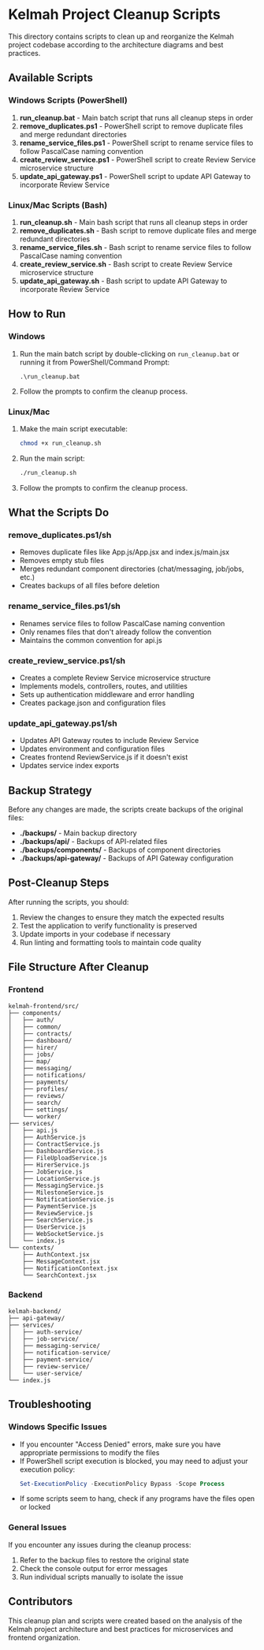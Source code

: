 # Kelmah Project Cleanup Scripts

This directory contains scripts to clean up and reorganize the Kelmah project codebase according to the architecture diagrams and best practices.

## Available Scripts

### Windows Scripts (PowerShell)
1. **run_cleanup.bat** - Main batch script that runs all cleanup steps in order
2. **remove_duplicates.ps1** - PowerShell script to remove duplicate files and merge redundant directories
3. **rename_service_files.ps1** - PowerShell script to rename service files to follow PascalCase naming convention
4. **create_review_service.ps1** - PowerShell script to create Review Service microservice structure
5. **update_api_gateway.ps1** - PowerShell script to update API Gateway to incorporate Review Service

### Linux/Mac Scripts (Bash)
1. **run_cleanup.sh** - Main bash script that runs all cleanup steps in order
2. **remove_duplicates.sh** - Bash script to remove duplicate files and merge redundant directories
3. **rename_service_files.sh** - Bash script to rename service files to follow PascalCase naming convention
4. **create_review_service.sh** - Bash script to create Review Service microservice structure
5. **update_api_gateway.sh** - Bash script to update API Gateway to incorporate Review Service

## How to Run

### Windows
1. Run the main batch script by double-clicking on `run_cleanup.bat` or running it from PowerShell/Command Prompt:
   ```
   .\run_cleanup.bat
   ```

2. Follow the prompts to confirm the cleanup process.

### Linux/Mac
1. Make the main script executable:
   ```bash
   chmod +x run_cleanup.sh
   ```

2. Run the main script:
   ```bash
   ./run_cleanup.sh
   ```

3. Follow the prompts to confirm the cleanup process.

## What the Scripts Do

### remove_duplicates.ps1/sh
- Removes duplicate files like App.js/App.jsx and index.js/main.jsx
- Removes empty stub files
- Merges redundant component directories (chat/messaging, job/jobs, etc.)
- Creates backups of all files before deletion

### rename_service_files.ps1/sh
- Renames service files to follow PascalCase naming convention
- Only renames files that don't already follow the convention
- Maintains the common convention for api.js

### create_review_service.ps1/sh
- Creates a complete Review Service microservice structure
- Implements models, controllers, routes, and utilities
- Sets up authentication middleware and error handling
- Creates package.json and configuration files

### update_api_gateway.ps1/sh
- Updates API Gateway routes to include Review Service
- Updates environment and configuration files
- Creates frontend ReviewService.js if it doesn't exist
- Updates service index exports

## Backup Strategy

Before any changes are made, the scripts create backups of the original files:
- **./backups/** - Main backup directory
- **./backups/api/** - Backups of API-related files
- **./backups/components/** - Backups of component directories
- **./backups/api-gateway/** - Backups of API Gateway configuration

## Post-Cleanup Steps

After running the scripts, you should:
1. Review the changes to ensure they match the expected results
2. Test the application to verify functionality is preserved
3. Update imports in your codebase if necessary
4. Run linting and formatting tools to maintain code quality

## File Structure After Cleanup

### Frontend
```
kelmah-frontend/src/
├── components/
│   ├── auth/
│   ├── common/
│   ├── contracts/
│   ├── dashboard/
│   ├── hirer/
│   ├── jobs/
│   ├── map/
│   ├── messaging/
│   ├── notifications/
│   ├── payments/
│   ├── profiles/
│   ├── reviews/
│   ├── search/
│   ├── settings/
│   └── worker/
├── services/
│   ├── api.js
│   ├── AuthService.js
│   ├── ContractService.js
│   ├── DashboardService.js
│   ├── FileUploadService.js
│   ├── HirerService.js
│   ├── JobService.js
│   ├── LocationService.js
│   ├── MessagingService.js
│   ├── MilestoneService.js
│   ├── NotificationService.js
│   ├── PaymentService.js
│   ├── ReviewService.js
│   ├── SearchService.js
│   ├── UserService.js
│   ├── WebSocketService.js
│   └── index.js
└── contexts/
    ├── AuthContext.jsx
    ├── MessageContext.jsx
    ├── NotificationContext.jsx
    └── SearchContext.jsx
```

### Backend
```
kelmah-backend/
├── api-gateway/
├── services/
│   ├── auth-service/
│   ├── job-service/
│   ├── messaging-service/
│   ├── notification-service/
│   ├── payment-service/
│   ├── review-service/
│   └── user-service/
└── index.js
```

## Troubleshooting

### Windows Specific Issues
- If you encounter "Access Denied" errors, make sure you have appropriate permissions to modify the files
- If PowerShell script execution is blocked, you may need to adjust your execution policy:
  ```powershell
  Set-ExecutionPolicy -ExecutionPolicy Bypass -Scope Process
  ```
- If some scripts seem to hang, check if any programs have the files open or locked

### General Issues
If you encounter any issues during the cleanup process:
1. Refer to the backup files to restore the original state
2. Check the console output for error messages
3. Run individual scripts manually to isolate the issue

## Contributors

This cleanup plan and scripts were created based on the analysis of the Kelmah project architecture and best practices for microservices and frontend organization. 